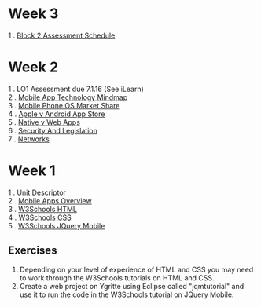 # Week 3

1 . [Block 2 Assessment Schedule](https://docs.google.com/document/d/14GpeD6jR-z7aE6ZeDBD8Ahznu3UD-DID7TrzZItXoJw/edit?usp=docslist_api)

# Week 2

1 . LO1 Assessment due 7.1.16 (See iLearn)
<br>2 . [Mobile App Technology Mindmap](https://drive.google.com/file/d/0B-CFaefA1v4RVnpDbmlQVDJVTWs/view?usp=docslist_api)
<br>3 . [Mobile Phone OS Market Share](http://www.idc.com/prodserv/smartphone-os-market-share.jsp)
<br>4 . [Apple v Android App Store](http://mobiledevices.about.com/od/additionalresources/a/Ios-App-Store-Vs-Google-Play-Store-For-App-Developers.htm)
<br>5 . [Native v Web Apps](https://docs.google.com/presentation/d/1xQCI7S7X_4rVDZWJ8ZWuXp1oHm4957Jv9leLL_kAvOg/edit?usp=docslist_api)
<br>6 . [Security And Legislation](https://docs.google.com/presentation/d/19Hok8rf60JAQLhROpDj0E4vBtJSE2gR5d-WJrzKE-SI/edit?usp=docslist_api)
<br>7 . [Networks](https://docs.google.com/presentation/d/1z2BuiiUoBmTc6jAY1RJUW9VuegsQAuZpS-YxiDsV9Ds/edit?usp=docslist_api)

# Week 1

1 . [Unit Descriptor](https://www.sqa.org.uk/files/hn/H17J34.pdf)
<br>2 . [Mobile Apps Overview](https://socialwebbiz.files.wordpress.com/2011/09/appsillustrated_nativewebhybrid.jpg)
<br>3 . [W3Schools HTML](http://www.w3schools.com/html/)
<br>4 . [W3Schools CSS](http://www.w3schools.com/css/)
<br>5 . [W3Schools JQuery Mobile](http://www.w3schools.com/jquerymobile/default.asp)

## Exercises 
1. Depending on your level of experience of HTML and CSS you may need to work through the W3Schools tutorials on HTML and CSS. 
2. Create a web project on Ygritte using Eclipse called "jqmtutorial" and use it to run the code in the W3Schools tutorial on JQuery Mobile. 
